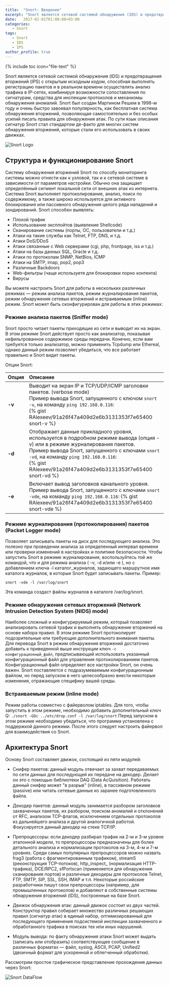 ```yaml
---
title:  "Snort: Введение"
excerpt: "Snort является сетевой системой обнаружения (IDS) и предотвращения вторжений (IPS) с открытым исходным кодом, способная выполнять регистрацию пакетов и в реальном времени осуществлять анализ трафика в IP-сетях, комбинируя возможности сопоставления по сигнатурам, средства для инспекции протоколов и механизмы обнаружения аномалий."
date:   2017-02-01T01:00:00+03:00
categories:
   - Snort
tags:
   - Snort
   - IDS
   - IPS
author_profile: true
---
```



{% include toc icon="file-text" %}

Snort является сетевой системой обнаружения (IDS) и предотвращения вторжений (IPS) с открытым исходным кодом, способная выполнять регистрацию пакетов и в реальном времени осуществлять анализ трафика в IP-сетях, комбинируя возможности сопоставления по сигнатурам, средства для инспекции протоколов и механизмы обнаружения аномалий. Snort был создан Мартином Решем в 1998-м году и очень быстро завоевал популярность, как бесплатная система обнаружения вторжений, позволяющая самостоятельно и без особых усилий писать правила для обнаружения атак. По сути язык описания сигнатур Snort стал стандартом де-факто для многих систем обнаружения вторжений, которые стали его использовать в своих движках.

![Snort Logo](http://i.imgur.com/JclowSu.png)


## Структура и функционирование Snort

Систему обнаружения вторжений Snort по способу мониторинга системы можно отнести как к узловой, так и к сетевой системе в зависимости от параметров настройки. Обычно она защищает определённый сегмент локальной сети от внешних атак из интернета. Система Snort выполняет протоколирование, анализ, поиск по содержимому, а также широко используется для активного блокирования или пассивного обнаружения целого ряда нападений и зондирований. Snort способен выявлять:

* Плохой трафик
* Использование эксплойтов (выявление Shellcode)
* Сканирование системы (порты, ОС, пользователи и т.д.)
* Атаки на такие службы как Telnet, FTP, DNS, и т.д.
* Атаки DoS/DDoS
* Атаки связанные с Web серверами (cgi, php, frontpage, iss и т.д.)
* Атаки на базы данных SQL, Oracle и т.д.
* Атаки по протоколам SNMP, NetBios, ICMP
* Атаки на SMTP, imap, pop2, pop3
* Различные Backdoors
* Web-фильтры (чаще используетя для блокировки порно контента)
* Вирусы

Вы можете настроить Snort для работы в нескольких различных режимах — режим анализа пакетов, режим журналирования пакетов, режим обнаружения сетевых вторжений и встраиваемым (inline) режим. Snort может быть сконфигурирован для работы в этих режимах:


### **Режиме анализа пакетов (Sniffer mode)**

Snort просто читает пакеты приходящие из сети и выводит их на экран. В этом режиме Snort действует просто как анализатор, показывая нефильтрованное содержимое среды передачи. Конечно, если вам требуется только анализатор, можно применить Tcpdump или Ethereal, однако данный режим позволяет убедиться, что все работает правильно и Snort видит пакеты.

Опции Snort:

| Опция        | Описание          |
|:-------------|:------------------|
| **-v**       | Выводит на экран IP и TCP/UDP/ICMP заголовки пакетов. (verbose mode) <br> Пример вывода Snort, запущенного с ключом `snort -v`, на команду `ping 192.168.0.116`: <br> {% gist RAlexeev/91a26f47a409d2e6b3131353f7e65400 snort-v %} |
| **-d**       | Отображает данные прикладного уровня, используется в подробном режиме вывода (опция -v) или в режиме журналирования пакетов. <br> Пример вывода Snort, запущенного с ключами `snort -vd`, на команду `ping 192.168.0.116`: <br> {% gist RAlexeev/91a26f47a409d2e6b3131353f7e65400 snort-vd %} |
| **-e**       | Включает вывод заголовков канального уровня. <br> Пример вывода Snort, запущенного с ключами `snort -vde`, на команду `ping 192.168.0.116`: {% gist RAlexeev/91a26f47a409d2e6b3131353f7e65400 snort-vde %} |


### Режиме журналирования (протоколирования) пакетов (Packet Logger mode)

Позволяет записывать пакеты на диск для последующего анализа. Это полезно при проведении анализа за определенный интервал времени или проверки изменений в настройках и политике безопасности.
Чтобы запустить Snort в режиме журналирования, воспользуйтесь той же командой, что и для режима анализа ( -v, -d и/или -e ), но с добавлением ключа -l каталог_журналов, задающего маршрутное имя каталога журналов, в которые Snort будет записывать пакеты. Пример:
```
snort -vde -l /var/log/snort
```
Эта команда создаст файлы журналов в каталоге /var/log/snort.

### Режиме обнаружения сетевых вторжений (Network Intrusion Detection System (NIDS) mode)

Наиболее сложный и конфигурируемый режим, который позволяет анализировать сетевой трафик и выполнять обнаружение вторжений на основе набора правил.
В этом режиме Snort протоколирует подозрительные или требующие дополнительного внимания пакеты. Для перевода Snort в режим обнаружения вторжений достаточно добавить к приведенной выше инструкции ключ `-c конфигурационный_файл`, предписывающий использовать указанный конфигурационный файл для управления протоколированием пакетов. Конфигурационный файл определяет все настройки Snort, он очень важен. Snort поставляется с подразумеваемым конфигурационным файлом, но перед запуском в него целесообразно внести некоторые изменения, отражающие специфику вашей среды.


### Встраиваемым режим (inline mode)

Режим работы совместно с файерволом iptables.
Для того, чтобы запустить в этом режиме, необходимо добавить дополнительный ключ Q:
`./snort -GDc ../etc/drop.conf -l /var/log/snort`
Перед запуском в этом режиме необходимо убедиться, что программа установлена с поддержкой данного режими. После этого следует настроить файервол для взаимодействия со Snort.



## Архитектура Snort

Основу Snort составляет движок, состоящий из пяти модулей:

* Снифер пакетов: данный модуль отвечает за захват передаваемых по сети данных для последующей их передаче на декодер. Делает он это с помощью библиотеки DAQ (Data AcQuisition). Работать данный снифер может "в разрыв" (inline), в пассивном режиме (passive) или читать сетевые данные из заранее подготовленного файла.

* Декодер пакетов: данный модуль занимается разбором заголовков захваченных пакетов, их разбором, поиском аномалий и отклонений от RFC, анализом TCP-флагов, исключением отдельных протоколов из дальнейшего анализа и другой аналогичной работой. Фокусируется данный декодер на стеке TCP/IP.

* Препроцессоры: если декодер разбирал трафик на 2-м и 3-м уровне эталонной модели, то препроцессоры предназначены для более детального анализа и нормализации протоколов на 3-м, 4-м и 7-м уровнях. Среди самых популярных препроцессоров можно назвать frag3 (работа с фрагментированным трафиком), stream5 (реконструкция TCP-потоков), http_inspect_ (нормализация HTTP-трафика), DCE/RPC2, sfPortscan (применяется для обнаружения сканирования портов) и различные декодеры для протоколов Telnet, FTP, SMTP, SIP, SSL, SSH, IMAP и т.п. Некоторые российские разработчики пишут свои препроцессоры (например, для промышленных протоколов) и добавляют в собственные системы обнаружения вторжений (IDS), построенные на базе Snort.

* Движок обнаружения атак: данный движок состоит из двух частей. Конструктор правил собирает множество различных решающих правил (сигнатур атак) в единый набор, оптимизированный для последующего применения подсистемой инспекции захваченного и обработанного трафика в поисках тех или иных нарушений.

* Модуль вывода: по факту обнаружения атаки Snort может выдать (записать или отобразить) соответствующее сообщение в различных форматах — файл, syslog, ASCII, PCAP, Unified2 (двоичный формат для ускоренной и облегченный обработки).

Рассмотрим простое графическое представление прохождения данных через Snort:

![Snort DataFlow](http://i.imgur.com/CQgvJkd.png)
